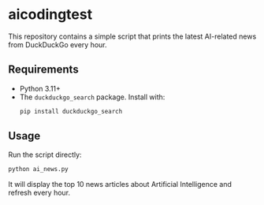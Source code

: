 # aicodingtest

This repository contains a simple script that prints the latest AI-related news from DuckDuckGo every hour.

## Requirements
- Python 3.11+
- The `duckduckgo_search` package. Install with:
  ```bash
  pip install duckduckgo_search
  ```

## Usage
Run the script directly:
```bash
python ai_news.py
```
It will display the top 10 news articles about Artificial Intelligence and refresh every hour.
